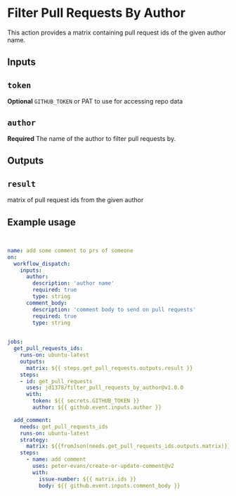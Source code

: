# Filter Pull Requests By Author

This action provides a matrix containing pull request ids of the given author name.

## Inputs

## `token`

**Optional** `GITHUB_TOKEN` or PAT to use for accessing repo data

## `author`

**Required** The name of the author to filter pull requests by.

## Outputs

## `result`

matrix of pull request ids from the given author

## Example usage

```yaml


name: add some comment to prs of someone
on: 
  workflow_dispatch:
    inputs:
      author:
        description: 'author name'
        required: true 
        type: string 
      comment_body:
        description: 'comment body to send on pull requests'
        required: true 
        type: string 
        

jobs:
  get_pull_requests_ids:
    runs-on: ubuntu-latest
    outputs:
      matrix: ${{ steps.get_pull_requests.outputs.result }}
    steps:
    - id: get_pull_requests
      uses: jd1378/filter_pull_requests_by_author@v1.0.0
      with: 
        token: ${{ secrets.GITHUB_TOKEN }}
        author: ${{ github.event.inputs.author }} 

  add_comment:
    needs: get_pull_requests_ids
    runs-on: ubuntu-latest
    strategy:
      matrix: ${{fromJson(needs.get_pull_requests_ids.outputs.matrix)}}
    steps:
      - name: add comment
        uses: peter-evans/create-or-update-comment@v2
        with:
          issue-number: ${{ matrix.ids }}
          body: ${{ github.event.inputs.comment_body }} 

```
